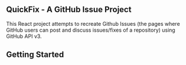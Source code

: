 ## QuickFix - A GitHub Issue Project

This React project attempts to recreate Github Issues (the pages where GitHub users can post and discuss issues/fixes of a repository) using GitHub API v3.

## Getting Started
